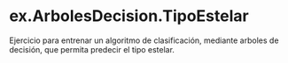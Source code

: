 # ex.ArbolesDecision.TipoEstelar
Ejercicio para entrenar un algoritmo de clasificación, mediante arboles de decisión, que permita predecir el tipo estelar. 
